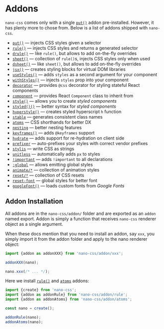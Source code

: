 # Addons

`nano-css` comes only with a single [`put()`](./put.md) addon pre-installed. However, it has
plenty more to chose from. Below is a list of addons shipped with `nano-css`.

- [`put()`](./put.md) &mdash; injects CSS styles given a selector
- [`rule()`](./rule.md) &mdash; injects CSS styles and returns a generated selector
- [`drule()`](./drule.md) &mdash; like `rule()`, but allows to add on-the-fly overrides
- [`sheet()`](./sheet.md) &mdash; collection of `rule()`s, injects CSS styles only when used
- [`dsheet()`](./dsheet.md) &mdash; like `sheet()`, but allows to add on-the-fly overrides
- [`jsx()`](./jsx.md) &mdash; creates styling blocks for virtual DOM libraries
- [`useStyles()`](./useStyles.md) &mdash; adds `styles` as a second argument for your component
- [`withStyles()`](./withStyles.md) &mdash; injects `styles` prop into your component
- [`decorator`](./decorator.md) &mdash; provides `@css` decorator for styling stateful React components
- [`component`](./component.md) &mdash; provides React `Component` class to inherit from
- [`style()`](./style.md) &mdash; allows you to create *styled components*
- [`styled()()`](./styled.md) &mdash; better syntax for *styled components*
- [`hyperstyle()`](./hyperstyle.md) &mdash; creates styled hyperscript `h` function
- [`stable`](./stable.md) &mdash; generates consistent class names
- [`atoms`](./atoms.md) &mdash; CSS shorthands for better DX
- [`nesting`](./nesting.md) &mdash; better nesting features
- [`keyframes()`](./keyframes.md) &mdash; adds `@keyframes` support
- [`hydrate`](./hydrate.md) &mdash; adds support for re-hydration on client side
- [`prefixer`](./prefixer.md) &mdash; auto-prefixes your styles with correct vendor prefixes
- [`stylis`](./stylis.md) &mdash; write CSS as strings
- [`unitless`](./unitless.md) &mdash; automatically adds `px` to styles
- [`!important`](./important.md) &mdash; adds `!important` to all declarations
- [`:global`](./global.md) &mdash; allows emitting global styles
- [`animate/*`](./animations.md) &mdash; collection of animation styles
- [`reset/*`](./resets.md) &mdash; collection of CSS resets
- [`reset-font`](./reset-font.md) &mdash; global styles for better font
- [`googleFont()`](./googleFont.md) &mdash; loads custom fonts from *Google Fonts*

## Addon Installation

All addons are in the `nano-css/addon/` folder and are exported
as an `addon` named export. Addon is simply a function that receives `nano-css` renderer object
as a single argument.

When these docs mention that you need to install an addon, say `xxx`, you simply import it
from the addon folder and apply to the nano renderer object:

```js
import {addon as addonXXX} from 'nano-css/addon/xxx';

addonXXX(nano);

nano.xxx(/* ... */);
```

Here we install [`rule()`](./rule.md) and [`atoms`](./atoms.md) addons:

```js
import {create} from 'nano-css';
import {addon as addonRule} from 'nano-css/addon/rule';
import {addon as addonAtoms} from 'nano-css/addon/atoms';

const nano = create();

addonRule(nano);
addonAtoms(nano);
```

